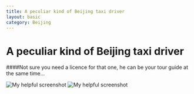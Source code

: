 ```yaml
---
title: A peculiar kind of Beijing taxi driver
layout: basic
category: Beijing 
---
```



A peculiar kind of Beijing taxi driver
======================================

####Not sure you need a licence for that one, he can be your tour guide at the same time...

![My helpful screenshot](http://res.cloudinary.com/djfwqxjdx/image/upload/v1412681234/IMG_9001_rldd20.jpg)
![My helpful screenshot](http://res.cloudinary.com/djfwqxjdx/image/upload/v1412681246/IMG_9007_nxf8an.jpg)
